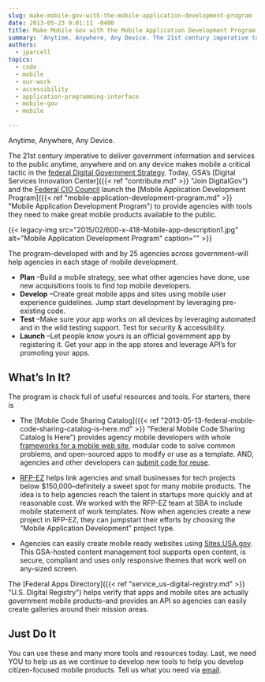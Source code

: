 ```yaml
---
slug: make-mobile-gov-with-the-mobile-application-development-program
date: 2013-05-23 9:01:11 -0400
title: Make Mobile Gov with the Mobile Application Development Program
summary: 'Anytime, Anywhere, Any Device. The 21st century imperative to deliver government information and services to the public anytime, anywhere and on any device makes mobile a critical tactic in the federal Digital Government Strategy.'
authors:
  - jparcell
topics:
  - code
  - mobile
  - our-work
  - accessibility
  - application-programming-interface
  - mobile-gov
  - mobile

---
```


Anytime, Anywhere, Any Device.

The 21st century imperative to deliver government information and services to the public anytime, anywhere and on any device makes mobile a critical tactic in the [federal Digital Government Strategy](http://www.whitehouse.gov/sites/default/files/omb/egov/digital-government/digital-government.html). Today, GSA’s [Digital Services Innovation Center]({{< ref "contribute.md" >}} "Join DigitalGov") and the [Federal CIO Council](http://cio.gov/) launch the [Mobile Application Development Program]({{< ref "mobile-application-development-program.md" >}} "Mobile Application Development Program") to provide agencies with tools they need to make great mobile products available to the public.

{{< legacy-img src="2015/02/600-x-418-Mobile-app-description1.jpg" alt="Mobile Application Development Program" caption="" >}}

The program&#8211;developed with and by 25 agencies across government&#8211;will help agencies in each stage of mobile development.

  * **Plan** &#8211;Build a mobile strategy, see what other agencies have done, use new acquisitions tools to find top mobile developers.
  * **Develop** &#8211;Create great mobile apps and sites using mobile user experience guidelines. Jump start development by leveraging pre-existing code.
  * **Test** &#8211;Make sure your app works on all devices by leveraging automated and in the wild testing support. Test for security & accessibility.
  * **Launch** &#8211;Let people know yours is an official government app by registering it. Get your app in the app stores and leverage API’s for promoting your apps.

## What’s In It?

The program is chock full of useful resources and tools. For starters, there is

  * The [Mobile Code Sharing Catalog]({{< ref "2013-05-13-federal-mobile-code-sharing-catalog-is-here.md" >}} "Federal Mobile Code Sharing Catalog Is Here") provides agency mobile developers with whole [frameworks for a mobile web site](http://gsa.github.io/Mobile-Code-Catalog/web_html.html), modular code to solve common problems, and open-sourced apps to modify or use as a template. AND, agencies and other developers can [submit code for reuse](https://github.com/GSA/Mobile-Code-Catalog/pulls).

  * [RFP-EZ](https://rfpez.gsa.gov/government) helps link agencies and small businesses for tech projects below $150,000&#8211;definitely a sweet spot for many mobile products. The idea is to help agencies reach the talent in startups more quickly and at reasonable cost. We worked with the RFP-EZ team at SBA to include mobile statement of work templates. Now when agencies create a new project in RFP-EZ, they can jumpstart their efforts by choosing the “Mobile Application Development” project type.

  * Agencies can easily create mobile ready websites using [Sites.USA.gov](https://Sites.USA.gov "Sites.USA.gov"). This GSA-hosted content management tool supports open content, is secure, compliant and uses only responsive themes that work well on any-sized screen.

The [Federal Apps Directory]({{< ref "service_us-digital-registry.md" >}} "U.S. Digital Registry") helps verify that apps and mobile sites are actually government mobile products&#8211;and provides an API so agencies can easily create galleries around their mission areas.

## Just Do It

You can use these and many more tools and resources today. Last, we need YOU to help us as we continue to develop new tools to help you develop citizen-focused mobile products. Tell us what you need via [email](mailto:digitalgov@gsa.gov).
